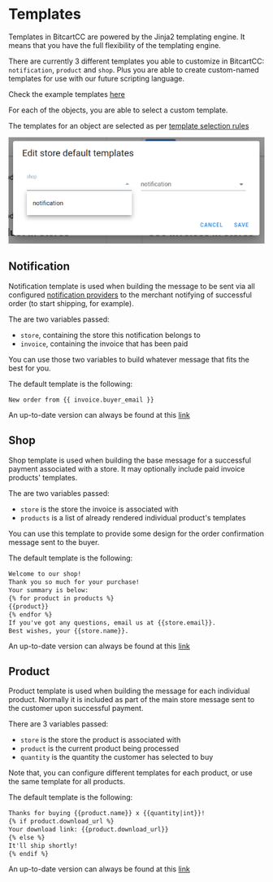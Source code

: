 # Templates

Templates in BitcartCC are powered by the Jinja2 templating engine. It means that you have the full flexibility of the templating engine.

There are currently 3 different templates you able to customize in BitcartCC: `notification`, `product` and `shop`. Plus you are able to create custom-named templates for use with our future scripting language.

Check the example templates [here](../examples/templates.md)

For each of the objects, you are able to select a custom template.

The templates for an object are selected as per [template selection rules](../bitcartcc-basics/walkthrough.md#template-selection-rules)

![Store default templates](../.gitbook/assets/store_default_templates.png)

## Notification

Notification template is used when building the message to be sent via all configured [notification providers](../bitcartcc-basics/walkthrough.md#notification-providers) to the merchant notifying of successful order \(to start shipping, for example\).

The are two variables passed:

* `store`, containing the store this notification belongs to
* `invoice`, containing the invoice that has been paid

You can use those two variables to build whatever message that fits the best for you. 

The default template is the following:

```text
New order from {{ invoice.buyer_email }}
```

 An up-to-date version can always be found at this [link](https://github.com/bitcartcc/bitcart/blob/master/api/templates/notification.j2)

## Shop

Shop template is used when building the base message for a successful payment associated with a store. It may optionally include paid invoice products' templates.

The are two variables passed:

* `store` is the store the invoice is associated with
* `products` is a list of already rendered individual product's templates

You can use this template to provide some design for the order confirmation message sent to the buyer.

The default template is the following:

```text
Welcome to our shop!
Thank you so much for your purchase!
Your summary is below:
{% for product in products %}
{{product}}
{% endfor %}
If you've got any questions, email us at {{store.email}}.
Best wishes, your {{store.name}}.
```

An up-to-date version can always be found at this [link](https://github.com/bitcartcc/bitcart/blob/master/api/templates/shop.j2)

## Product

Product template is used when building the message for each individual product. Normally it is included as part of the main store message sent to the customer upon successful payment.

There are 3 variables passed:

* `store` is the store the product is associated with
* `product` is the current product being processed
* `quantity` is the quantity the customer has selected to buy

Note that, you can configure different templates for each product, or use the same template for all products.

The default template is the following:

```text
Thanks for buying {{product.name}} x {{quantity|int}}!
{% if product.download_url %}
Your download link: {{product.download_url}}
{% else %}
It'll ship shortly!
{% endif %}
```

An up-to-date version can always be found at this [link](https://github.com/bitcartcc/bitcart/blob/master/api/templates/product.j2)



